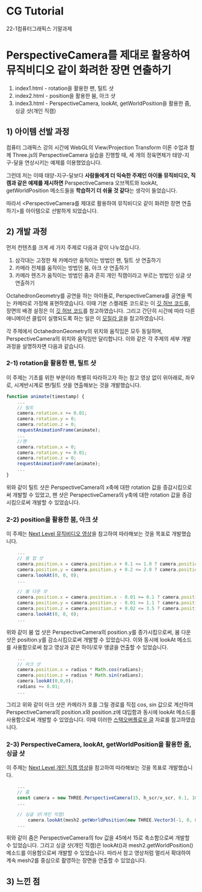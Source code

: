 # CG Tutorial

22-1컴퓨터그래픽스 기말과제

# PerspectiveCamera를 제대로 활용하여 뮤직비디오 같이 화려한 장면 연출하기
1. index1.html - rotation을 활용한 팬, 틸트 샷
2. index2.html - position을 활용한 붐, 아크 샷
3. index3.html - PerspectiveCamera, lookAt, getWorldPosition을 활용한 줌, 싱글 샷(개인 직캠)

## 1) 아이템 선발 과정
컴퓨터 그래픽스 강의 시간에 WebGL의 View/Projection Transform 이론 수업과 함께 Three.js의 PerspectiveCamera 실습을 진행할 때, 세 개의 정육면체가 태양-지구-달을 연상시키는 예제를 이용했었습니다.

그런데 저는 이때 태양-지구-달보다 **사람들에게 더 익숙한 주제인 아이돌 뮤직비디오, 직캠과 같은 예제를 제시하면** PerspectiveCamera 오브젝트와 lookAt, getWorldPosition 메소드들을 **학습하기 더 쉬울 것 같다**는 생각이 들었습니다.

따라서 <PerspectiveCamera를 제대로 활용하여 뮤직비디오 같이 화려한 장면 연출하기>를 아이템으로 선발하게 되었습니다.

## 2) 개발 과정
먼저 컨텐츠를 크게 세 가지 주제로 다음과 같이 나누었습니다.
1. 삼각대는 고정한 채 카메라만 움직이는 방법인 팬, 틸트 샷 연출하기
2. 카메라 전체를 움직이는 방법인 붐, 아크 샷 연출하기
3. 카메라 렌즈가 움직이는 방법인 줌과 흔히 개인 직캠이라고 부르는 방법인 싱글 샷 연출하기

OctahedronGeometry를 공연을 하는 아이돌로, PerspectiveCamera를 공연을 찍는 카메라로 가정해 표현하였습니다. 이때 기본 스켈레톤 코드로는 이 [깃 허브 코드](https://github.com/learn-cg/three.js/blob/main/05_transform_auto.js)를, 장면의 배경 설정은 이 [깃 허브 코드](https://github.com/learn-cg/three.js/blob/main/15_texture_cube.js)를 참고하였습니다. 그리고 간단히 시간에 따라 다른 애니메이션 클립이 실행되도록 하는 일은 이 [모질라 글](https://developer.mozilla.org/ko/docs/Web/API/Window/requestAnimationFrame)을 참고하였습니다.

각 주제에서 OctahedronGeometry의 위치와 움직임은 모두 동일하며, PerspectiveCamera의 위치와 움직임만 달리합니다. 이와 같은 각 주제의 세부 개발 과정을 설명하자면 다음과 같습니다.

### 2-1) rotation을 활용한 팬, 틸트 샷
이 주제는 기초를 위한 부분이라 특별히 따라하고자 하는 참고 영상 없이 위아래로, 좌우로, 시계반시계로 팬/틸트 샷을 연출해보는 것을 개발했습니다.

```js
function animate(timestamp) {
    ...
    // 틸트
    camera.rotation.x += 0.01;
    camera.rotation.y = 0;
    camera.rotation.z = 0;
    requestAnimationFrame(animate);
    ...
    //팬
    camera.rotation.x = 0;
    camera.rotation.y += 0.01;
    camera.rotation.z = 0;
    requestAnimationFrame(animate);
    ...
}
```
위와 같이 틸트 샷은 PerspectiveCamera의 x축에 대한 rotation 값을 증감시킴으로써 개발할 수 있었고, 팬 샷은 PerspectiveCamera의 y축에 대한 rotation 값을 증감시킴으로써 개발할 수 있었습니다.

### 2-2) position을 활용한 붐, 아크 샷
이 주제는 [Next Level 뮤직비디오 영상](https://youtu.be/60eU66pu-tA?t=92)을 참고하여 따라해보는 것을 목표로 개발했습니다.

```js
    ...
    // 붐 업 샷
	camera.position.x = camera.position.x + 0.1 <= 1.0 ? camera.position.x + 0.1 : 1.0;
	camera.position.y = camera.position.y + 0.2 <= 2.0 ? camera.position.y + 0.2 : 2.0;
	camera.lookAt(0, 0, 0);
    ...

    // 붐 다운 샷
	camera.position.x = camera.position.x - 0.01 >= 0.1 ? camera.position.x - 0.01 : 0.1;
	camera.position.y = camera.position.y - 0.01 >= 1.1 ? camera.position.y - 0.01 : 1.1;
	camera.position.z = camera.position.z + 0.02 <= 3.5 ? camera.position.z + 0.02 : 3.5;
	camera.lookAt(0, 0, 0);
    ...
```
위와 같이 붐 업 샷은 PerspectiveCamera의 position.y를 증가시킴으로써, 붐 다운 샷은 position.y를 감소시킴으로써 개발할 수 있었습니다. 이와 동시에 lookAt 메소드를 사용함으로써 참고 영상과 같은 하이/로우 앵글을 연출할 수 있었습니다.

```js
    ...
    // 아크 샷
	camera.position.x = radius * Math.cos(radians);  
	camera.position.z = radius * Math.sin(radians);
	camera.lookAt(0,0,0);
	radians += 0.01;
    ...
```
그리고 위와 같이 아크 샷은 카메라가 호를 그릴 경로를 직접 cos, sin 값으로 계산하여 PerspectiveCamera의 position.x와 position.z에 대입함과 동시에 lookAt 메소드를 사용함으로써 개발할 수 있었습니다. 이때 이러한 [스택오버플로우 글](https://stackoverflow.com/questions/27095251/how-to-rotate-a-three-perspectivecamera-around-on-object) 자료를 참고하였습니다.

### 2-3) PerspectiveCamera, lookAt, getWorldPosition을 활용한 줌, 싱글 샷
이 주제는 [Next Level 개인 직캠 영상](https://youtu.be/nyvWK4n6AAc?t=50)을 참고하여 따라해보는 것을 목표로 개발했습니다.

```js
    ...
    // 줌
    const camera = new THREE.PerspectiveCamera(15, h_scr/v_scr, 0.1, 1000);
    ...

    // 싱글 샷(개인 직캠)
        camera.lookAt(mesh2.getWorldPosition(new THREE.Vector3(-1, 0, 0)));
    ...
```
위와 같이 줌은 PerspectiveCamera의 fov 값을 45에서 15로 축소함으로써 개발할 수 있었습니다. 그리고 싱글 샷(개인 직캠)은 lookAt()과 mesh2.getWorldPosition() 메소드를 이용함으로써 개발할 수 있었습니다. 따라서 참고 영상처럼 멀리서 확대하여 계속 mesh2를 중심으로 촬영하는 장면을 연출할 수 있었습니다.

## 3) 느낀 점
